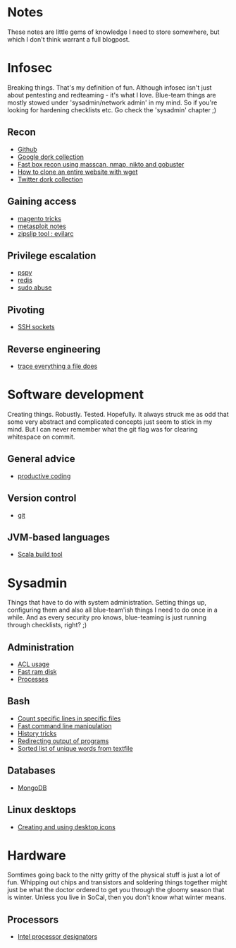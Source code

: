# Notes

These notes are little gems of knowledge I need to store somewhere, but which I don't think warrant a full blogpost.

# Infosec

Breaking things. That's my definition of fun. Although infosec isn't just about pentesting and redteaming - it's what I love. Blue-team things are mostly stowed under 'sysadmin/network admin' in my mind. So if you're looking for hardening checklists etc. Go check the 'sysadmin' chapter ;)

## Recon

- [Github](infosec/recon/github.md)
- [Google dork collection](infosec/recon/google_dorks.md)
- [Fast box recon using masscan, nmap, nikto and gobuster](infosec/recon/fast_box_recon.md)
- [How to clone an entire website with wget](infosec/recon/clone_website_with_wget.md)
- [Twitter dork collection](infosec/recon/twitter_dorks.md)

## Gaining access

- [magento tricks](infosec/gaining_access/magento.md)
- [metasploit notes](infosec/gaining_access/metasploit.md)
- [zipslip tool : evilarc](https://github.com/ptoomey3/evilarc)

## Privilege escalation

- [pspy](infosec/privesc/pspy.md)
- [redis](infosec/privesc/redis.md)
- [sudo abuse](infosec/privesc/sudo_abuse.md)

## Pivoting

- [SSH sockets](infosec/pivoting/ssh-pivoting.md)

## Reverse engineering

- [trace everything a file does](infosec/reverse_engineering/trace_everything_a_file_does.md)

# Software development

Creating things. Robustly. Tested. Hopefully. It always struck me as odd that some very abstract and complicated concepts just seem to stick in my mind. But I can never remember what the git flag was for clearing whitespace on commit.

## General advice

- [productive coding](software_development/productive_coding.md)

## Version control

- [git](software_development/git/git.md)

## JVM-based languages

- [Scala build tool](software_development/jvm/sbt.md)

# Sysadmin

Things that have to do with system administration. Setting things up, configuring them and also all blue-team'ish things I need to do once in a while. And as every security pro knows, blue-teaming is just running through checklists, right? ;)

## Administration

- [ACL usage](sysadmin/administration/acl.md)
- [Fast ram disk](sysadmin/administration/fast_ram_disk.md)
- [Processes](sysadmin/administration/process.md)

## Bash

- [Count specific lines in specific files](sysadmin/bash/count_lines.md)
- [Fast command line manipulation](sysadmin/bash/manipulating_commandline.md)
- [History tricks](sysadmin/bash/bash_history.md)
- [Redirecting output of programs](sysadmin/bash/redirecting_output.md)
- [Sorted list of unique words from textfile](sysadmin/bash/sorted_list_of_words_from_textfile.md)

## Databases

- [MongoDB](sysadmin/databases/mongodb.md)

## Linux desktops

- [Creating and using desktop icons](sysadmin/linux_desktops/desktop_icons.md)

# Hardware

Somtimes going back to the nitty gritty of the physical stuff is just a lot of fun. Whipping out chips and transistors and soldering things together might just be what the doctor ordered to get you through the gloomy season that is winter. Unless you live in SoCal, then you don't know what winter means.

## Processors

- [Intel processor designators](hardware/intel_proc_designators.md)
